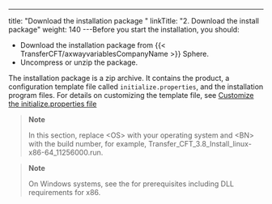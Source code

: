 ---
title: "Download the installation package "
linkTitle: "2. Download the install package"
weight: 140
---Before you start the installation, you should:

* Download the installation package from {{< TransferCFT/axwayvariablesCompanyName >}} Sphere.
* Uncompress or unzip the package.

The installation package is a zip archive. It contains the product, a configuration template file called `initialize.properties`, and the installation program files. For details on customizing the template file, see [Customize the initialize.properties file](../new_install_ux)

> **Note**
>
> In this section, replace &lt;OS> with your operating system and &lt;BN> with the build number, for example, Transfer_CFT_3.8_Install_linux-x86-64_11256000.run.

> **Note**
>
> On Windows systems, see the for prerequisites including DLL requirements for x86.
